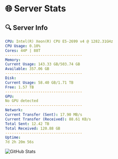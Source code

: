 # 🌐 Server Stats
## 🔍 Server Info
```yaml
CPU: Intel(R) Xeon(R) CPU E5-2699 v4 @ 1282.31GHz
CPU Usage: 0.10%
Cores: 44P | 88T
-----------------------------------
Memory:
Current Usage: 143.33 GB/503.74 GB
Available: 357.06 GB
-----------------------------------
Disk:
Current Usage: 58.40 GB/1.71 TB
Free: 1.57 TB
-----------------------------------
GPU:
No GPU detected
-----------------------------------
Network:
Current Transfer (Sent): 17.90 MB/s
Current Transfer (Received): 88.61 KB/s
Total Sent: 12.42 TB
Total Received: 120.88 GB
-----------------------------------
Uptime:
7d 2h 20m 56s
```
![GitHub Stats](https://img.shields.io/badge/Updated-2025-03-14_23:43:45-blue)